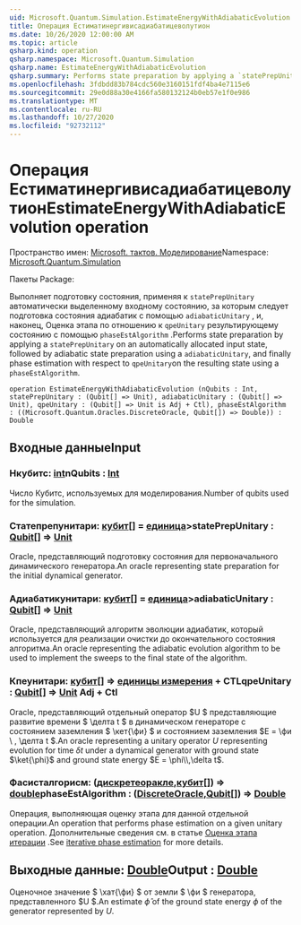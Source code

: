 ```yaml
---
uid: Microsoft.Quantum.Simulation.EstimateEnergyWithAdiabaticEvolution
title: Операция Естиматинергивисадиабатицеволутион
ms.date: 10/26/2020 12:00:00 AM
ms.topic: article
qsharp.kind: operation
qsharp.namespace: Microsoft.Quantum.Simulation
qsharp.name: EstimateEnergyWithAdiabaticEvolution
qsharp.summary: Performs state preparation by applying a `statePrepUnitary` on an automatically allocated input state, followed by adiabatic state preparation using a `adiabaticUnitary`, and finally phase estimation with respect to `qpeUnitary`on the resulting state using a `phaseEstAlgorithm`.
ms.openlocfilehash: 3fdbdd83b784cdc560e3160151fdf4ba4e7115e6
ms.sourcegitcommit: 29e0d88a30e4166fa580132124b0eb57e1f0e986
ms.translationtype: MT
ms.contentlocale: ru-RU
ms.lasthandoff: 10/27/2020
ms.locfileid: "92732112"
---
```

# <a name="estimateenergywithadiabaticevolution-operation"></a><span data-ttu-id="97ea2-102">Операция Естиматинергивисадиабатицеволутион</span><span class="sxs-lookup"><span data-stu-id="97ea2-102">EstimateEnergyWithAdiabaticEvolution operation</span></span>

<span data-ttu-id="97ea2-103">Пространство имен: [Microsoft. тактов. Моделирование](xref:Microsoft.Quantum.Simulation)</span><span class="sxs-lookup"><span data-stu-id="97ea2-103">Namespace: [Microsoft.Quantum.Simulation](xref:Microsoft.Quantum.Simulation)</span></span>

<span data-ttu-id="97ea2-104">Пакеты [](https://nuget.org/packages/)</span><span class="sxs-lookup"><span data-stu-id="97ea2-104">Package: [](https://nuget.org/packages/)</span></span>


<span data-ttu-id="97ea2-105">Выполняет подготовку состояния, применяя к `statePrepUnitary` автоматически выделенному входному состоянию, за которым следует подготовка состояния адиабатик с помощью `adiabaticUnitary` , и, наконец, Оценка этапа по отношению к `qpeUnitary` результирующему состоянию с помощью `phaseEstAlgorithm` .</span><span class="sxs-lookup"><span data-stu-id="97ea2-105">Performs state preparation by applying a `statePrepUnitary` on an automatically allocated input state, followed by adiabatic state preparation using a `adiabaticUnitary`, and finally phase estimation with respect to `qpeUnitary`on the resulting state using a `phaseEstAlgorithm`.</span></span>

```qsharp
operation EstimateEnergyWithAdiabaticEvolution (nQubits : Int, statePrepUnitary : (Qubit[] => Unit), adiabaticUnitary : (Qubit[] => Unit), qpeUnitary : (Qubit[] => Unit is Adj + Ctl), phaseEstAlgorithm : ((Microsoft.Quantum.Oracles.DiscreteOracle, Qubit[]) => Double)) : Double
```


## <a name="input"></a><span data-ttu-id="97ea2-106">Входные данные</span><span class="sxs-lookup"><span data-stu-id="97ea2-106">Input</span></span>

### <a name="nqubits--int"></a><span data-ttu-id="97ea2-107">Нкубитс: [int](xref:microsoft.quantum.lang-ref.int)</span><span class="sxs-lookup"><span data-stu-id="97ea2-107">nQubits : [Int](xref:microsoft.quantum.lang-ref.int)</span></span>

<span data-ttu-id="97ea2-108">Число Кубитс, используемых для моделирования.</span><span class="sxs-lookup"><span data-stu-id="97ea2-108">Number of qubits used for the simulation.</span></span>


### <a name="stateprepunitary--qubit--unit"></a><span data-ttu-id="97ea2-109">Статепрепунитари: [кубит](xref:microsoft.quantum.lang-ref.qubit)[] = [единица](xref:microsoft.quantum.lang-ref.unit)></span><span class="sxs-lookup"><span data-stu-id="97ea2-109">statePrepUnitary : [Qubit](xref:microsoft.quantum.lang-ref.qubit)[] => [Unit](xref:microsoft.quantum.lang-ref.unit)</span></span> 

<span data-ttu-id="97ea2-110">Oracle, представляющий подготовку состояния для первоначального динамического генератора.</span><span class="sxs-lookup"><span data-stu-id="97ea2-110">An oracle representing state preparation for the initial dynamical generator.</span></span>


### <a name="adiabaticunitary--qubit--unit"></a><span data-ttu-id="97ea2-111">Адиабатикунитари: [кубит](xref:microsoft.quantum.lang-ref.qubit)[] = [единица](xref:microsoft.quantum.lang-ref.unit)></span><span class="sxs-lookup"><span data-stu-id="97ea2-111">adiabaticUnitary : [Qubit](xref:microsoft.quantum.lang-ref.qubit)[] => [Unit](xref:microsoft.quantum.lang-ref.unit)</span></span> 

<span data-ttu-id="97ea2-112">Oracle, представляющий алгоритм эволюции адиабатик, который используется для реализации очистки до окончательного состояния алгоритма.</span><span class="sxs-lookup"><span data-stu-id="97ea2-112">An oracle representing the adiabatic evolution algorithm to be used to implement the sweeps to the final state of the algorithm.</span></span>


### <a name="qpeunitary--qubit--unit-adj--ctl"></a><span data-ttu-id="97ea2-113">Кпеунитари: [кубит](xref:microsoft.quantum.lang-ref.qubit)[] => [единицы измерения](xref:microsoft.quantum.lang-ref.unit) + CTL</span><span class="sxs-lookup"><span data-stu-id="97ea2-113">qpeUnitary : [Qubit](xref:microsoft.quantum.lang-ref.qubit)[] => [Unit](xref:microsoft.quantum.lang-ref.unit) Adj + Ctl</span></span>

<span data-ttu-id="97ea2-114">Oracle, представляющий отдельный оператор $U $ представляющие развитие времени $ \делта t $ в динамическом генераторе с состоянием заземления $ \кет{\фи} $ и состоянием заземления $E = \фи \\ , \делта t $.</span><span class="sxs-lookup"><span data-stu-id="97ea2-114">An oracle representing a unitary operator $U$ representing evolution for time $\delta t$ under a dynamical generator with ground state $\ket{\phi}$ and ground state energy $E = \phi\\,\delta t$.</span></span>


### <a name="phaseestalgorithm--discreteoraclequbit--double"></a><span data-ttu-id="97ea2-115">Фасисталгорисм: ([дискретеоракле](xref:Microsoft.Quantum.Oracles.DiscreteOracle),[кубит](xref:microsoft.quantum.lang-ref.qubit)[]) => [double](xref:microsoft.quantum.lang-ref.double)</span><span class="sxs-lookup"><span data-stu-id="97ea2-115">phaseEstAlgorithm : ([DiscreteOracle](xref:Microsoft.Quantum.Oracles.DiscreteOracle),[Qubit](xref:microsoft.quantum.lang-ref.qubit)[]) => [Double](xref:microsoft.quantum.lang-ref.double)</span></span> 

<span data-ttu-id="97ea2-116">Операция, выполняющая оценку этапа для данной отдельной операции.</span><span class="sxs-lookup"><span data-stu-id="97ea2-116">An operation that performs phase estimation on a given unitary operation.</span></span>
<span data-ttu-id="97ea2-117">Дополнительные сведения см. в статье [Оценка этапа итерации](/quantum/libraries/characterization#iterative-phase-estimation) .</span><span class="sxs-lookup"><span data-stu-id="97ea2-117">See [iterative phase estimation](/quantum/libraries/characterization#iterative-phase-estimation) for more details.</span></span>



## <a name="output--double"></a><span data-ttu-id="97ea2-118">Выходные данные: [Double](xref:microsoft.quantum.lang-ref.double)</span><span class="sxs-lookup"><span data-stu-id="97ea2-118">Output : [Double](xref:microsoft.quantum.lang-ref.double)</span></span>

<span data-ttu-id="97ea2-119">Оценочное значение $ \хат{\фи} $ от земли $ \фи $ генератора, представленного $U $.</span><span class="sxs-lookup"><span data-stu-id="97ea2-119">An estimate $\hat{\phi}$ of the ground state energy $\phi$ of the generator represented by $U$.</span></span>